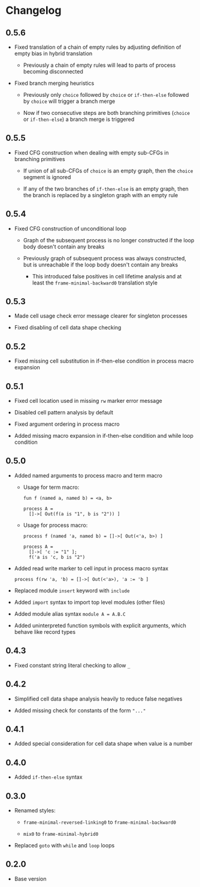 # Changelog

## 0.5.6

- Fixed translation of a chain of empty rules by adjusting definition of empty bias
  in hybrid translation

    - Previously a chain of empty rules will lead to parts of process becoming disconnected

- Fixed branch merging heuristics

    - Previously only `choice` followed by `choice` or `if-then-else` followed by `choice`
      will trigger a branch merge

    - Now if two consecutive steps are both branching primitives (`choice` or `if-then-else`)
      a branch merge is triggered

## 0.5.5

- Fixed CFG construction when dealing with empty sub-CFGs in branching primitives

    - If union of all sub-CFGs of `choice` is an empty graph, then the `choice` segment is ignored

    - If any of the two branches of `if-then-else` is an empty graph, then the branch is replaced by
      a singleton graph with an empty rule

## 0.5.4

- Fixed CFG construction of unconditional loop

    - Graph of the subsequent process is no longer constructed
      if the loop body doesn't contain any breaks

    - Previously graph of subsequent process was always constructed,
      but is unreachable if the loop body doesn't contain any breaks

        - This introduced false positives in cell lifetime analysis and at least the `frame-minimal-backward0` translation style

## 0.5.3

- Made cell usage check error message clearer for singleton processes

- Fixed disabling of cell data shape checking

## 0.5.2

- Fixed missing cell substitution in if-then-else condition in
  process macro expansion

## 0.5.1

- Fixed cell location used in missing `rw` marker error message

- Disabled cell pattern analysis by default

- Fixed argument ordering in process macro

- Added missing macro expansion in if-then-else condition
  and while loop condition

## 0.5.0

- Added named arguments to process macro and term macro

  - Usage for term macro:
    ```
    fun f (named a, named b) = <a, b>

    process A =
      []->[ Out(f(a is "1", b is "2")) ]
    ```

  - Usage for process macro:
    ```
    process f (named 'a, named b) = []->[ Out(<'a, b>) ]

    process A =
      []->[ 'c := "1" ];
      f('a is 'c, b is "2")
    ```

- Added read write marker to cell input in process macro syntax
  ```
  process f(rw 'a, 'b) = []->[ Out(<'a>), 'a := 'b ]
  ```

- Replaced module `insert` keyword with `include`

- Added `import` syntax to import top level modules (other files)

- Added module alias syntax `module A = A.B.C`

- Added uninterpreted function symbols with explicit arguments,
  which behave like record types

## 0.4.3

- Fixed constant string literal checking to allow `_`

## 0.4.2

- Simplified cell data shape analysis heavily to reduce false negatives

- Added missing check for constants of the form `"..."`

## 0.4.1

- Added special consideration for cell data shape when value is a number

## 0.4.0

- Added `if-then-else` syntax

## 0.3.0

- Renamed styles:

  - `frame-minimal-reversed-linking0` to `frame-minimal-backward0`

  - `mix0` to `frame-minimal-hybrid0`

- Replaced `goto` with `while` and `loop` loops

## 0.2.0

- Base version

